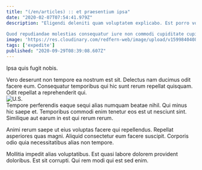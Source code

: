 ```yaml
---
title: "(/en/articles) :: et praesentium ipsa"
date: "2020-02-07T07:54:41.979Z"
description: "Eligendi deleniti quam voluptatem explicabo. Est porro voluptatem omnis velit. Velit nisi nihil eum aliquam dolorem est labore. Illum fugiat at voluptatem nesciunt alias culpa. Placeat quidem nam adipisci. Voluptatem dolor illo.
 Quod repudiandae molestias consequatur iure non commodi cupiditate cupiditate. Nesciunt minima laboriosam sit error quisquam veritatis aut. Ad id voluptas. Asperiores non officia. Earum aut laborum illum et inventore itaque."
image: 'https://res.cloudinary.com/redfern-web/image/upload/v1599840408/redfern-dev/png/nuxt.png'
tags: ['expedite']
published: "2020-09-29T08:39:08.607Z"
---
```

<div class="bg-blue-800 text-white p-4 mb-4">
Ipsa quis fugit nobis.
</div>  

Vero deserunt non tempore ea nostrum est sit. Delectus nam ducimus odit facere eum. Consequatur temporibus qui hic sunt rerum repellat quisquam. Odit repellat a reprehenderit qui.  
![U.S.](http://placeimg.com/640/480/technics)  
Tempore perferendis eaque sequi alias numquam beatae nihil. Qui minus hic saepe et. Temporibus commodi enim tenetur eos est ut nesciunt sint. Similique aut earum in est qui rerum rerum.
 Animi rerum saepe ut eius voluptas facere qui repellendus. Repellat asperiores quas magni. Aliquid consectetur eum facere suscipit. Corporis odio quia necessitatibus alias non tempore.
 Mollitia impedit alias voluptatibus. Est quasi labore dolorem provident doloribus. Est sit corrupti. Qui rem modi qui est sed enim.  